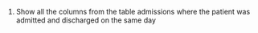 1. Show all the columns from the table admissions where the patient was admitted and discharged on the same day